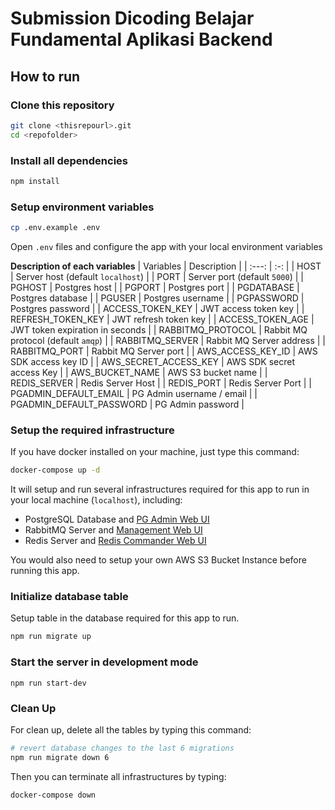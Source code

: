 # Submission Dicoding Belajar Fundamental Aplikasi Backend

## How to run

### Clone this repository

```bash
git clone <thisrepourl>.git
cd <repofolder>
```

### Install all dependencies
```bash
npm install
```

### Setup environment variables

```bash
cp .env.example .env
```
Open `.env` files and configure the app with your local environment variables


**Description of each variables**
| Variables | Description |
| :---: | :-: |
| HOST | Server host (default `localhost`) |
| PORT | Server port (default `5000`) |
| PGHOST | Postgres host |
| PGPORT | Postgres port |
| PGDATABASE | Postgres database |
| PGUSER | Postgres username |
| PGPASSWORD | Postgres password |
| ACCESS_TOKEN_KEY | JWT access token key |
| REFRESH_TOKEN_KEY | JWT refresh token key |
| ACCESS_TOKEN_AGE | JWT token expiration in seconds |
| RABBITMQ_PROTOCOL | Rabbit MQ protocol (default `amqp`) |
| RABBITMQ_SERVER | Rabbit MQ Server address |
| RABBITMQ_PORT | Rabbit MQ Server port |
| AWS_ACCESS_KEY_ID | AWS SDK access key ID |
| AWS_SECRET_ACCESS_KEY | AWS SDK secret access Key |
| AWS_BUCKET_NAME | AWS S3 bucket name |
| REDIS_SERVER | Redis Server Host |
| REDIS_PORT | Redis Server Port |
| PGADMIN_DEFAULT_EMAIL | PG Admin username / email |
| PGADMIN_DEFAULT_PASSWORD | PG Admin password |

### Setup the required infrastructure
If you have docker installed on your machine, just type this command:
```bash
docker-compose up -d
```
It will setup and run several infrastructures required for this app to run in your local machine (`localhost`), including:
- PostgreSQL Database and [PG Admin Web UI](localhost:8082)
- RabbitMQ Server and [Management Web UI](localhost:15672)
- Redis Server and [Redis Commander Web UI](localhost:8081)

You would also need to setup your own AWS S3 Bucket Instance before running this app.

### Initialize database table
Setup table in the database required for this app to run.
```bash
npm run migrate up
```

### Start the server in development mode
```
npm run start-dev
```

### Clean Up
For clean up, delete all the tables by typing this command:
```bash
# revert database changes to the last 6 migrations
npm run migrate down 6
```

Then you can terminate all infrastructures by typing:
```bash
docker-compose down
```